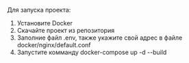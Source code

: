 Для запуска проекта:
1. Установите Docker
2. Скачайте проект из репозитория
3. Заполние файл .env, также укажите свой адрес в файле docker/nginx/default.conf
4. Запустите комманду docker-compose up -d --build
